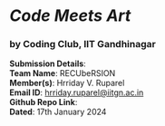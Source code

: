 # $Code \; Meets \; Art$
### by Coding Club, IIT Gandhinagar
**Submission Details**:<br>
**Team Name**: RECUbeRSION<br>
**Member(s)**: Hrriday V. Ruparel<br>
**Email ID**: hrriday.ruparel@iitgn.ac.in<br>
**Github Repo Link**: <br>
**Dated**: 17th January 2024
